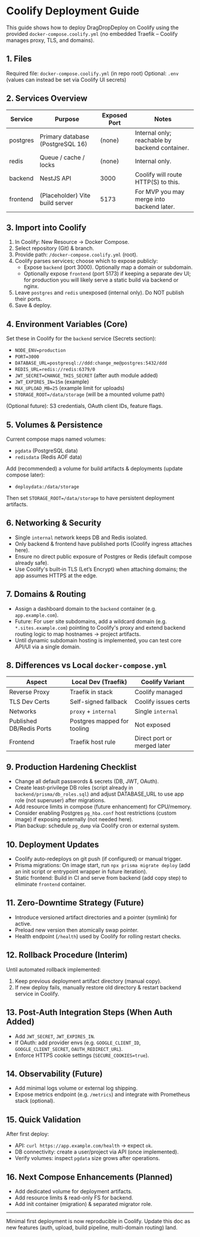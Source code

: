 # Coolify Deployment Guide

This guide shows how to deploy DragDropDeploy on Coolify using the provided `docker-compose.coolify.yml` (no embedded Traefik – Coolify manages proxy, TLS, and domains).

## 1. Files

Required file: `docker-compose.coolify.yml` (in repo root)
Optional: `.env` (values can instead be set via Coolify UI secrets)

## 2. Services Overview

| Service   | Purpose                          | Exposed Port | Notes |
|-----------|----------------------------------|--------------|-------|
| postgres  | Primary database (PostgreSQL 16) | (none)       | Internal only; reachable by backend container. |
| redis     | Queue / cache / locks            | (none)       | Internal only. |
| backend   | NestJS API                       | 3000         | Coolify will route HTTP(S) to this. |
| frontend  | (Placeholder) Vite build server  | 5173         | For MVP you may merge into backend later. |

## 3. Import into Coolify

1. In Coolify: New Resource -> Docker Compose.
2. Select repository (Git) & branch.
3. Provide path: `/docker-compose.coolify.yml` (root).
4. Coolify parses services; choose which to expose publicly:
   - Expose `backend` (port 3000). Optionally map a domain or subdomain.
   - Optionally expose `frontend` (port 5173) if keeping a separate dev UI; for production you will likely serve a static build via backend or nginx.
5. Leave `postgres` and `redis` unexposed (internal only). Do NOT publish their ports.
6. Save & deploy.

## 4. Environment Variables (Core)

Set these in Coolify for the `backend` service (Secrets section):

- `NODE_ENV=production`
- `PORT=3000`
- `DATABASE_URL=postgresql://ddd:change_me@postgres:5432/ddd`
- `REDIS_URL=redis://redis:6379/0`
- `JWT_SECRET=CHANGE_THIS_SECRET` (after auth module added)
- `JWT_EXPIRES_IN=15m` (example)
- `MAX_UPLOAD_MB=25` (example limit for uploads)
- `STORAGE_ROOT=/data/storage` (will be a mounted volume path)

(Optional future): S3 credentials, OAuth client IDs, feature flags.

## 5. Volumes & Persistence

Current compose maps named volumes:

- `pgdata` (PostgreSQL data)
- `redisdata` (Redis AOF data)

Add (recommended) a volume for build artifacts & deployments (update compose later):

- `deploydata:/data/storage`

Then set `STORAGE_ROOT=/data/storage` to have persistent deployment artifacts.

## 6. Networking & Security

- Single `internal` network keeps DB and Redis isolated.
- Only backend & frontend have published ports (Coolify ingress attaches here).
- Ensure no direct public exposure of Postgres or Redis (default compose already safe).
- Use Coolify's built‑in TLS (Let’s Encrypt) when attaching domains; the app assumes HTTPS at the edge.

## 7. Domains & Routing

- Assign a dashboard domain to the `backend` container (e.g. `app.example.com`).
- Future: For user site subdomains, add a wildcard domain (e.g. `*.sites.example.com`) pointing to Coolify's proxy and extend backend routing logic to map hostnames -> project artifacts.
- Until dynamic subdomain hosting is implemented, you can test core API/UI via a single domain.

## 8. Differences vs Local `docker-compose.yml`

| Aspect | Local Dev (Traefik) | Coolify Variant |
|--------|----------------------|-----------------|
| Reverse Proxy | Traefik in stack | Coolify managed |
| TLS Dev Certs | Self-signed fallback | Coolify issues certs |
| Networks | `proxy` + `internal` | Single `internal` |
| Published DB/Redis Ports | Postgres mapped for tooling | Not exposed |
| Frontend | Traefik host rule | Direct port or merged later |

## 9. Production Hardening Checklist

- Change all default passwords & secrets (DB, JWT, OAuth).
- Create least-privilege DB roles (script already in `backend/prisma/db_roles.sql`) and adjust DATABASE_URL to use app role (not superuser) after migrations.
- Add resource limits in compose (future enhancement) for CPU/memory.
- Consider enabling Postgres `pg_hba.conf` host restrictions (custom image) if exposing externally (not needed here).
- Plan backup: schedule `pg_dump` via Coolify cron or external system.

## 10. Deployment Updates

- Coolify auto-redeploys on git push (if configured) or manual trigger.
- Prisma migrations: On image start, run `npx prisma migrate deploy` (add an init script or entrypoint wrapper in future iteration).
- Static frontend: Build in CI and serve from backend (add copy step) to eliminate `frontend` container.

## 11. Zero-Downtime Strategy (Future)

- Introduce versioned artifact directories and a pointer (symlink) for active.
- Preload new version then atomically swap pointer.
- Health endpoint (`/health`) used by Coolify for rolling restart checks.

## 12. Rollback Procedure (Interim)

Until automated rollback implemented:

1. Keep previous deployment artifact directory (manual copy).
2. If new deploy fails, manually restore old directory & restart backend service in Coolify.

## 13. Post-Auth Integration Steps (When Auth Added)

- Add `JWT_SECRET`, `JWT_EXPIRES_IN`.
- If OAuth: add provider envs (e.g. `GOOGLE_CLIENT_ID`, `GOOGLE_CLIENT_SECRET`, `OAUTH_REDIRECT_URL`).
- Enforce HTTPS cookie settings (`SECURE_COOKIES=true`).

## 14. Observability (Future)

- Add minimal logs volume or external log shipping.
- Expose metrics endpoint (e.g. `/metrics`) and integrate with Prometheus stack (optional).

## 15. Quick Validation

After first deploy:

- API: `curl https://app.example.com/health` -> expect `ok`.
- DB connectivity: create a user/project via API (once implemented).
- Verify volumes: inspect `pgdata` size grows after operations.

## 16. Next Compose Enhancements (Planned)

- Add dedicated volume for deployment artifacts.
- Add resource limits & read-only FS for backend.
- Add init container (migration) & separated migrator role.

---
Minimal first deployment is now reproducible in Coolify. Update this doc as new features (auth, upload, build pipeline, multi-domain routing) land.
